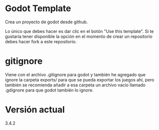 # Godot Template

Crea un proyecto de godot desde github.

Lo único que debes hacer es dar clic en el botón "Use this template". Si te gustaría tener disponible la opción en el momento de crear un repositorio debes hacer fork a este repositorio.

# gitignore

Viene con el archivo .gitignore para godot y también he agregado que ignore la carpeta exports/ para que se pueda exportar los juegos ahí, pero también se recomienda añadir a esa carpeta un archivo vacío llamado .gdignore para que godot también lo ignore.

# Versión actual

3.4.2
